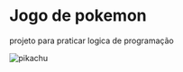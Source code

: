 # Jogo de pokemon

projeto para praticar logica de programação

![pikachu](https://user-images.githubusercontent.com/125137802/220791237-242d1bfb-6068-4f7a-8308-513a722cbc2a.png)
